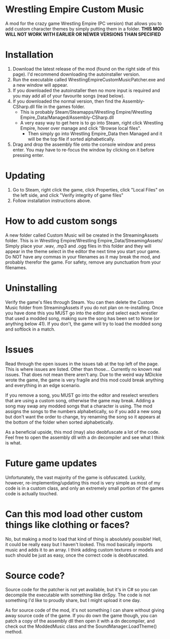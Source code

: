 # Wrestling Empire Custom Music
A mod for the crazy game Wrestling Empire (PC version) that allows you to add custom character themes by simply putting them in a folder.
**THIS MOD WILL NOT WORK WITH EARLIER OR NEWER VERSIONS THAN SPECIFIED**

# Installation
1. Download the latest release of the mod (found on the right side of this page). I'd recommend downloading the autoinstaller version.  
2. Run the executable called WrestlingEmpireCustomMusicPatcher.exe and a new window will appear.
3. If you downloaded the autoinstaller then no more input is required and you may add all of your favourite songs (read below).
4. If you downloaded the normal version, then find the Assembly-CSharp.dll file in the games folder.
    * This is probably Steam/Steamapps/Wrestling Empire/Wrestling Empire_Data/Managed/Assembly-CSharp.dll
    * A very easy way to get here is to go into Steam, right click Wrestling Empire, hover over manage and click "Browse local files".
      * Then simply go into Wrestling Empire_Data then Managed and it will be the top file if sorted alphabetically.
5. Drag and drop the assembly file onto the console window and press enter. You may have to re-focus the window by clicking on it before pressing enter.

# Updating
1. Go to Steam, right click the game, click Properties, click "Local Files" on the left side, and click "Verify integrity of game files"
2. Follow installation instructions above.

# How to add custom songs
A new folder called Custom Music will be created in the StreamingAssets folder. 
This is in Wrestling Empire/Wrestling Empire_Data/StreamingAssets/
Simply place your .wav, .mp3 and .ogg files in this folder and they will appear in the theme select in the editor the next time you start your game.
Do NOT have any commas in your filenames as it may break the mod, and probably therefor the game. For safety, remove any punctuation from your filenames.

# Uninstalling
Verify the game's files through Steam. You can then delete the Custom Music folder from StreamingAssets if you do not plan on re-installing.
Once you have done this you MUST go into the editor and select each wrestler that used a modded song, making sure the song has been set to None (or anything below 41).
If you don't, the game will try to load the modded song and softlock in a match. 

# Issues
Read through the open issues in the issues tab at the top left of the page. This is where issues are listed. Other than those...
Currently no known real issues. That does not mean there aren't any. Due to the weird way MDickie wrote the game, the game is very fragile and this mod could break anything and everything in an edge scenario.

If you remove a song, you MUST go into the editor and reselect wrestlers that are using a custom song, otherwise the game may break.
Adding a song may swap any modded songs that a character is using. 
  The mod assigns the songs to the numbers alphabetically, so if you add a new song but don't want the order to change, try renaming the song so it appears at the bottom of the folder when sorted alphabetically.
 
As a beneficial upside, this mod (may) also deobfuscate a lot of the code. Feel free to open the assembly dll with a dn decompiler and see what I think is what. 

# Future game updates
Unfortunately, the vast majority of the game is obfuscated. Luckily, however, re-implementing/updating this mod is very simple as most of my code is in a custom class, and only an extremely small portion of the games code is actually touched.

# Can this mod load other custom things like clothing or faces?
No, but making a mod to load that kind of thing is absolutely possible! Hell, it could be really easy but I haven't looked.
This mod basically imports music and adds it to an array. 
I think adding custom textures or models and such should be just as easy, once the correct code is deobfuscated.

# Source code?
Source code for the patcher is not yet available, but it's in C# so you can decompile the executable with something like dnSpy. 
The code is not something I'd like to proudly share, but I might upload it one day.

As for source code of the mod, it's not something I can share without giving away source code of the game. 
If you do own the game though, you can patch a copy of the assembly dll then open it with a dn decompiler, and check out the ModdedMusic class and the SoundManager.LoadTheme() method.
